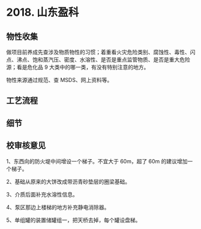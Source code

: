 # 2018. 山东盈科

## 物性收集
做项目前养成先查涉及物质物性的习惯；着重看火灾危险类别、腐蚀性、毒性、闪点、沸点、饱和蒸汽压、密度、水溶性、是否是重点监管物质、是否是重大危险源；看是危化品 9 大类中的哪一类，有没有特别注意的地方。

物性来源通过规范、查 MSDS、网上资料等。

## 工艺流程


## 细节

## 校审核意见
1、东西向的防火堤中间增设一个梯子。不宜大于 60m，超了 60m 的建议增加一个梯子。

2、基础从原来的大饼改成带沥青砂垫层的圈梁基础。

3、介质后面补充水溶性信息。

4、泵区那边上楼梯的地方补充静电消除器。

5、单组罐的装置储罐组一，把天桥去掉，每个罐设盘梯。

